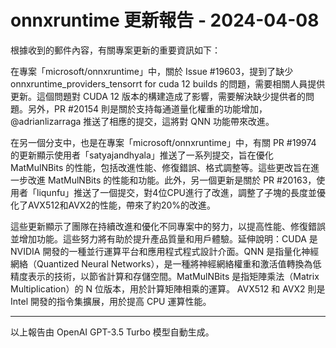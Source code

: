 # onnxruntime 更新報告 - 2024-04-08

根據收到的郵件內容，有關專案更新的重要資訊如下：



在專案「microsoft/onnxruntime」中，關於 Issue #19603，提到了缺少 onnxruntime_providers_tensorrt for cuda 12 builds 的問題，需要相關人員提供更新。這個問題對 CUDA 12 版本的構建造成了影響，需要解決缺少提供者的問題。另外，PR #20154 則是關於支持每通道量化權重的功能增加，@adrianlizarraga 推送了相應的提交，這將對 QNN 功能帶來改進。



在另一個分支中，也是在專案「microsoft/onnxruntime」中，有關 PR #19974 的更新顯示使用者「satyajandhyala」推送了一系列提交，旨在優化 MatMulNBits 的性能，包括改進性能、修復錯誤、格式調整等。這些更改旨在進一步改進 MatMulNBits 的性能和功能。此外，另一個更新是關於 PR #20163，使用者「liqunfu」推送了一個提交，對4位CPU進行了改進，調整了子塊的長度並優化了AVX512和AVX2的性能，帶來了約20%的改進。



這些更新顯示了團隊在持續改進和優化不同專案中的努力，以提高性能、修復錯誤並增加功能。這些努力將有助於提升產品質量和用戶體驗。延伸說明：CUDA 是 NVIDIA 開發的一種並行運算平台和應用程式程式設計介面。QNN 是指量化神經網絡（Quantized Neural Networks），是一種將神經網絡權重和激活值轉換為低精度表示的技術，以節省計算和存儲空間。MatMulNBits 是指矩陣乘法（Matrix Multiplication）的 N 位版本，用於計算矩陣相乘的運算。 AVX512 和 AVX2 則是 Intel 開發的指令集擴展，用於提高 CPU 運算性能。



---



以上報告由 OpenAI GPT-3.5 Turbo 模型自動生成。